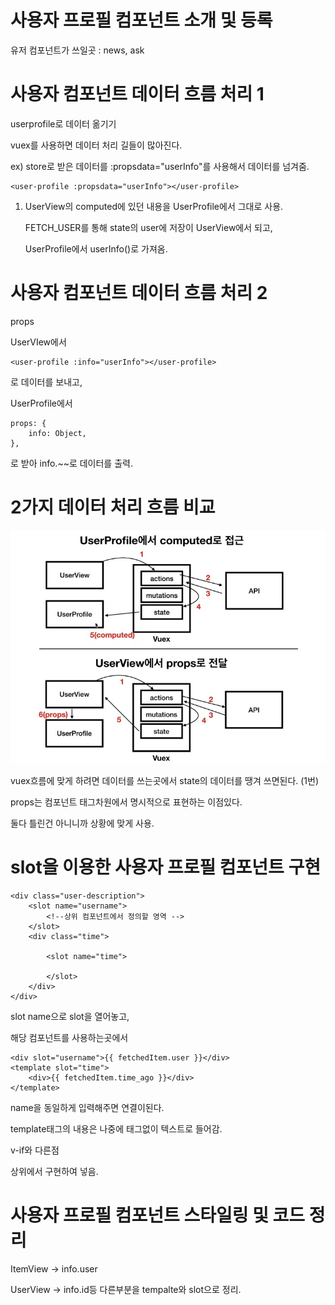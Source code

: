 # 사용자 프로필 컴포넌트 소개 및 등록

유저 컴포넌트가 쓰일곳 :  news, ask



# 사용자 컴포넌트 데이터 흐름 처리 1

userprofile로 데이터 옮기기

vuex를 사용하면 데이터 처리 길들이 많아진다.

ex) store로 받은 데이터를 :propsdata="userInfo"를 사용해서 데이터를 넘겨줌.

```
<user-profile :propsdata="userInfo"></user-profile>
```



1. UserView의 computed에 있던 내용을 UserProfile에서 그대로 사용.

   FETCH_USER를 통해 state의 user에 저장이 UserView에서 되고,

   UserProfile에서 userInfo()로 가져옴.

   

# 사용자 컴포넌트 데이터 흐름 처리 2

props

UserVIew에서

```vue
<user-profile :info="userInfo"></user-profile>
```

로 데이터를 보내고,



UserProfile에서

```vue
props: {
	info: Object,
},
```

로 받아 info.~~로 데이터를 출력.



# 2가지 데이터 처리 흐름 비교

<img src="./readme_images/computed-props흐름비교.jpg"/>



vuex흐름에 맞게 하려면 데이터를 쓰는곳에서 state의 데이터를 땡겨 쓰면된다. (1번)



props는 컴포넌트 태그차원에서 명시적으로 표현하는 이점있다.

둘다 틀린건 아니니까 상황에 맞게 사용.

# slot을 이용한 사용자 프로필 컴포넌트 구현

```vue
<div class="user-description">
    <slot name="username">
        <!--상위 컴포넌트에서 정의할 영역 -->
    </slot>
    <div class="time">

        <slot name="time">

        </slot>
    </div>
</div>
```

slot name으로 slot을 열어놓고,

해당 컴포넌트를 사용하는곳에서

```vue
<div slot="username">{{ fetchedItem.user }}</div>
<template slot="time">
    <div>{{ fetchedItem.time_ago }}</div>
</template>
```

name을 동일하게 입력해주면 연결이된다.

template태그의 내용은 나중에 태그없이 텍스트로 들어감.



v-if와 다른점

상위에서 구현하여 넣음.

# 사용자 프로필 컴포넌트 스타일링 및 코드 정리

ItemView -> info.user

UserView -> info.id등 다른부분을 tempalte와 slot으로 정리.
